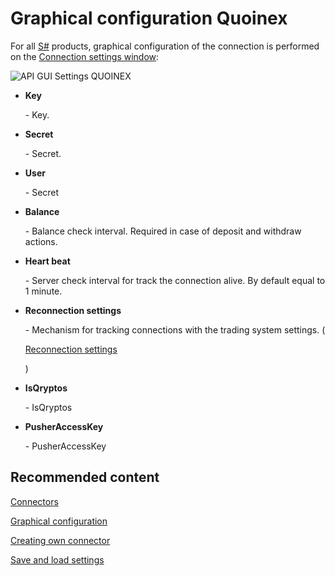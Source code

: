 # Graphical configuration Quoinex

For all [S\#](StockSharpAbout.md) products, graphical configuration of the connection is performed on the [Connection settings window](API_UI_ConnectorWindow.md):

![API GUI Settings QUOINEX](~/images/API_GUI_Settings_QUOINEX.png)

- **Key**

   \- Key.
- **Secret**

   \- Secret.
- **User**

   \- Secret
- **Balance**

   \- Balance check interval. Required in case of deposit and withdraw actions.
- **Heart beat**

   \- Server check interval for track the connection alive. By default equal to 1 minute.
- **Reconnection settings**

   \- Mechanism for tracking connections with the trading system settings. (

  [Reconnection settings](Reconnect.md)

  )
- **IsQryptos**

   \- IsQryptos
- **PusherAccessKey**

   \- PusherAccessKey

## Recommended content

[Connectors](API_Connectors.md)

[Graphical configuration](API_ConnectorsUIConfiguration.md)

[Creating own connector](ConnectorCreating.md)

[Save and load settings](API_Connectors_SaveConnectorSettings.md)
